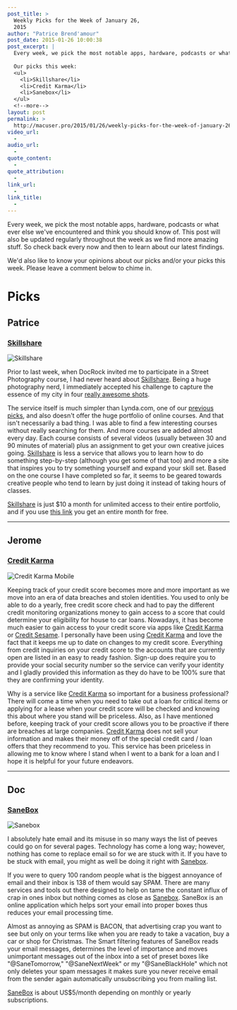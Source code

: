 ```yaml
---
post_title: >
  Weekly Picks for the Week of January 26,
  2015
author: "Patrice Brend'amour"
post_date: 2015-01-26 10:00:38
post_excerpt: |
  Every week, we pick the most notable apps, hardware, podcasts or what ever else we've encountered and think you should know of. This post will also be updated regularly throughout the week as we find more amazing stuff. So check back every now and then to learn about our latest findings.
  
  Our picks this week:
  <ul>
  	<li>Skillshare</li>
  	<li>Credit Karma</li>
  	<li>Sanebox</li>
  </ul>
  <!--more-->
layout: post
permalink: >
  http://macuser.pro/2015/01/26/weekly-picks-for-the-week-of-january-26-2015/
video_url:
  - 
audio_url:
  - 
quote_content:
  - 
quote_attribution:
  - 
link_url:
  - 
link_title:
  - 
---
```

Every week, we pick the most notable apps, hardware, podcasts or what ever else we've encountered and think you should know of. This post will also be updated regularly throughout the week as we find more amazing stuff. So check back every now and then to learn about our latest findings.

We'd also like to know your opinions about our picks and/or your picks this week. Please leave a comment below to chime in.

<h1>Picks</h1>

<h2>Patrice</h2>

<h3><a href="http://skl.sh/18HK5PJ" title="Skillshare">Skillshare</a></h3>

<img src="/wp-content/uploads/2015/01/Skillshare-LOGO-09272010.jpg" alt="Skillshare" title="Skillshare" />

Prior to last week, when DocRock invited me to participate in a Street Photography course, I had never heard about <a href="http://skl.sh/18HK5PJ" title="Skillshare">Skillshare</a>. Being a huge photography nerd, I immediately accepted his challenge to capture the essence of my city in four <a href="http://skl.sh/1BNXxs8" title="Koblenz, Germany - combining the old and the new">really awesome shots</a>.

The service itself is much simpler than Lynda.com, one of our <a href="/2015/01/19/weekly-picks-for-the-week-of-january-19-2015/">previous picks</a>, and also doesn't offer the huge portfolio of online courses.
And that isn't necessarily a bad thing. I was able to find a few interesting courses without really searching for them. And more courses are added almost every day. Each course consists of several videos (usually between 30 and 90 minutes of material) plus an assignment to get your own creative juices going. <a href="http://skl.sh/18HK5PJ" title="Skillshare">Skillshare</a> is less a service that allows you to learn how to do something step-by-step (although you get some of that too) and more a site that inspires you to try something yourself and expand your skill set.
Based on the one course I have completed so far, it seems to be geared towards creative people who tend to learn by just doing it instead of taking hours of classes.

<a href="http://skl.sh/18HK5PJ" title="Skillshare">Skillshare</a> is just $10 a month for unlimited access to their entire portfolio, and if you use <a href="http://skl.sh/18HK5PJ" title="Skillshare">this link</a> you get an entire month for free.

<hr />

<h2>Jerome</h2>

<h3><a href="http://www.creditkarma.com" title="credit karma's website">Credit Karma</a></h3>

<img src="/wp-content/uploads/2015/01/Credit_Karma_Mobile_iPhone_Credit_Score.jpg" alt="Credit Karma Mobile" />

Keeping track of your credit score becomes more and more important as we move into an era of data breaches and stolen identities. You used to only be able to do a yearly, free credit score check and had to pay the different credit monitoring organizations money to gain access to a score that could determine your eligibility for house to car loans. Nowadays, it has become much easier to gain access to your credit score via apps like <a href="http://www.creditkarma.com" title="credit karma's website">Credit Karma</a> or <a href="http://www.creditsesame.com" title="credit sesame's website">Credit Sesame</a>. I personally have been using <a href="http://www.creditkarma.com" title="credit karma's website">Credit Karma</a> and love the fact that it keeps me up to date on changes to my credit score. Everything from credit inquiries on your credit score to the accounts that are currently open are listed in an easy to ready fashion. Sign-up does require you to provide your social security number so the service can verify your identity and I gladly provided this information as they do have to be 100% sure that they are confirming your identity.

Why is a service like <a href="http://www.creditkarma.com" title="credit karma's website">Credit Karma</a> so important for a business professional? There will come a time when you need to take out a loan for critical items or applying for a lease when your credit score will be checked and knowing this about where you stand will be priceless. Also, as I have mentioned before, keeping track of your credit score allows you to be proactive if there are breaches at large companies. <a href="http://www.creditkarma.com" title="credit karma's website">Credit Karma</a> does not sell your information and makes their money off of the special credit card / loan offers that they recommend to you. This service has been priceless in allowing me to know where I stand when I went to a bank for a loan and I hope it is helpful for your future endeavors.

<hr />

<h2>Doc</h2>

<h3><a href="http://sanebox.com/t/kxk0k" title="SaneBox">SaneBox</a></h3>

<img src="http://macuser.pro/wp-content/uploads/2015/02/VY-5jMaraoee8z4svhUkz4r_aDdJzppeF-m2g_UMxQ8.png" alt="Sanebox" title="Sanebox product photo" />

I absolutely hate email and its misuse in so many ways the list of peeves could go on for several pages. Technology has come a long way; however, nothing has come to replace email so for we are stuck with it. If you have to be stuck with email, you might as well be doing it right with <a href="http://sanebox.com/t/kxk0k" title="SaneBox">Sanebox</a>.

If you were to query 100 random people what is the biggest annoyance of email and their inbox is 138 of them would say SPAM. There are many services and tools out there designed to help on tame the constant influx of crap in ones inbox but nothing comes as close as <a href="http://sanebox.com/t/kxk0k" title="SaneBox">Sanebox</a>. SaneBox is an online application which helps  sort your email into proper boxes thus reduces your email processing time.

Almost as annoying as SPAM is BACON, that advertising crap you want to see but only on your terms like when you are ready to take a vacation, buy a car or shop for Christmas. The Smart filtering features of SaneBox reads your email messages, determines the level of importance and moves unimportant messages out of the inbox into a set of preset boxes like "@SaneTomorrow," "@SaneNextWeek" or my "@SaneBlackHole" which not only deletes your spam messages it makes sure you never receive email from the sender again automatically unsubscribing you from mailing list.

<a href="http://sanebox.com/t/kxk0k" title="SaneBox">SaneBox</a> is about US$5/month depending on monthly or yearly subscriptions.
